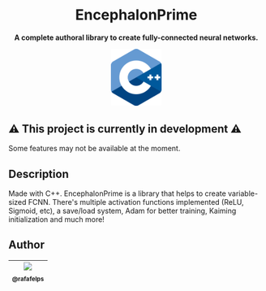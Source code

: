 <h1 align="center">EncephalonPrime</h1>

<div align="center">
  <p>
    <strong>A complete authoral library to create fully-connected neural networks.</strong>
  </p>
  <p>
    <a href="https://cplusplus.com/reference/" target="_blank" rel="noopener">
      <img src="./docs/assets/C++.png" width="100" alt="Made with C++" />
    </a>
  </p>
</div>

## ⚠️ This project is currently in development ⚠️
Some features may not be available at the moment.

## Description
Made with C++. EncephalonPrime is a library that helps to create variable-sized FCNN. There's multiple activation functions implemented (ReLU, Sigmoid, etc), a save/load system, Adam for better training, Kaiming initialization and much more!

## Author

| [<img src="https://github.com/rafafelps.png?size=115" width=115><br><sub>@rafafelps</sub>](https://github.com/rafafelps)  |
| :---: |
